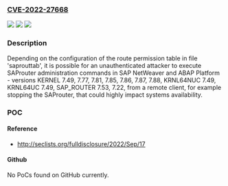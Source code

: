 ### [CVE-2022-27668](https://cve.mitre.org/cgi-bin/cvename.cgi?name=CVE-2022-27668)
![](https://img.shields.io/static/v1?label=Product&message=SAP%20NetWeaver%20and%20ABAP%20Platform&color=blue)
![](https://img.shields.io/static/v1?label=Version&message=%3D%20KERNEL%207.49%20&color=brighgreen)
![](https://img.shields.io/static/v1?label=Vulnerability&message=CWE-863&color=brighgreen)

### Description

Depending on the configuration of the route permission table in file 'saprouttab', it is possible for an unauthenticated attacker to execute SAProuter administration commands in SAP NetWeaver and ABAP Platform - versions KERNEL 7.49, 7.77, 7.81, 7.85, 7.86, 7.87, 7.88, KRNL64NUC 7.49, KRNL64UC 7.49, SAP_ROUTER 7.53, 7.22, from a remote client, for example stopping the SAProuter, that could highly impact systems availability.

### POC

#### Reference
- http://seclists.org/fulldisclosure/2022/Sep/17

#### Github
No PoCs found on GitHub currently.

